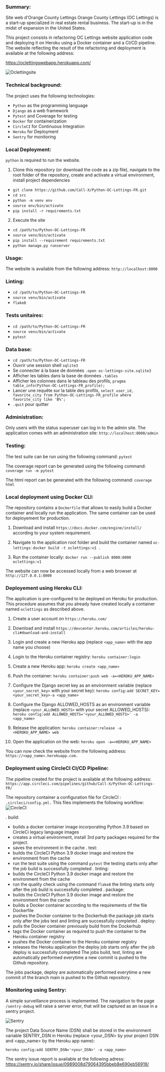 ### Summary:
Site web d'Orange County Lettings
Orange County Lettings (OC Lettings) is a start-up specialized in real estate rental business. The start-up is in the midst of expansion in the United States.

This project consists in refactoring OC Lettings website application code and deploying it on Heroku using a Docker container and a CI/CD pipeline. The website reflecting the result of the refactoring and deployment is available at the following address:

https://oclettingswebapp.herokuapp.com/

![Oclettingsite](oclettingsite_home.jpg)

### Technical background:
The project uses the following technologies:

- `Python` as the programming language
- `Django` as a web framework
- `Pytest` and Coverage for testing
- `Docker` for containerization
- `CircleCI` for Continuous Integration
- `Heroku` for Deployment
- `Sentry` for monitoring

### Local Deployment:
`python` is required to run the website.

1. Clone this repository (or download the code as a zip file), navigate to the root folder of the repository, create and activate a virtual environment, install project dependencies

- `git clone https://github.com/Call-X/Python-OC-Lettings-FR.git`
- `cd src`
- `python -m venv env`
- `source env/bin/activate`
- `pip install -r requirements.txt`

2. Execute the site

- `cd /path/to/Python-OC-Lettings-FR`
- `source venv/bin/activate`
- `pip install --requirement requirements.txt`
- `python manage.py runserver`
### Usage:
The website is available from the following address:
`http://localhost:8000`
### Linting:
- `cd /path/to/Python-OC-Lettings-FR`
- `source venv/bin/activate`
- `flake8`

### Tests unitaires:
- `cd /path/to/Python-OC-Lettings-FR`
- `source venv/bin/activate`
- `pytest`

### Data base:
- `cd /path/to/Python-OC-Lettings-FR`
- Ouvrir une session shell `sqlite3`
- Se connecter à la base de données `.open oc-lettings-site.sqlite3`
- Afficher les tables dans la base de données `.tables`
- Afficher les colonnes dans le tableau des profils, `pragma table_info(Python-OC-Lettings-FR_profile);`
- Lancer une requête sur la table des profils, `select user_id, favorite_city from
  Python-OC-Lettings-FR_profile where favorite_city like 'B%';`
- `.quit` pour quitter

### Administration:
Only users with the status superuser can log in to the admin site.
The application comes with an administration site:
`http://localhost:8000/admin`
### Testing:
The test suite can be run using the following command:
`pytest`

The coverage report can be generated using the following command:
`coverage run -m pytest`

The html report can be generated with the following command:
`coverage html`

### Local deployment using Docker CLI:
The repository contains a `Dockerfile` that allows to easily build a Docker container and locally run the application. The same container can be used for deployement for production.

1. Download and install `https://docs.docker.com/engine/install/` according to your system requirement.

2. Navigate to the application root folder and build the container named `oc-lettings`:
`docker build -t oclettings:v1 .`

3. Run the container locally:
`docker run --publish 8000:8000 oclettings:v1`

The website can now be accessed locally from a web browser at `http://127.0.0.1:8000`
### Deployement using Heroku CLI:
The application is pre-configured to be deployed on Heroku for production. This procedure assumes that you already have created locally a container named `oclettings` as described above.

1. Create a user account on `https://heroku.com/`

2. Download and install `https://devcenter.heroku.com/articles/heroku-cli#download-and-install`

3. Login and create a new Heroku app (replace `<app_name>` with the app name you choose)

4. Login to the Heroku container registry:
`heroku container:login`

5. Create a new Heroku app:
`heroku create <app_name>`

6. Push the container:
`heroku container:push web -a=<HEROKU_APP_NAME>`

7. Configure the Django secret key as an environment variable (replace `<your_secret_key>` with your secret key):
`heroku config:add SECRET_KEY=<your_secret_key>-a <app_name>`

8. Configure the Django ALLOWED_HOSTS as an environment variable (replace `<your_ALLOWED_HOSTS>` with your secret ALLOWED_HOSTS):
`heroku config:add ALLOWED_HOSTS='<your_ALLOWED_HOSTS>' -a <app_name>`

9. Release the application:
`heroku container:release -a <HEROKU_APP_NAME> web`

10. Open the application on the web:
`heroku open -a=<HEROKU_APP_NAME>`

You can now check the website from the following address: 
`https://<app_name>.herokuapp.com.`
### Deployment using CircleCI CI/CD Pipeline:
The pipeline created for the project is available at the following address: 
`https://app.circleci.com/pipelines/github/Call-X/Python-OC-Lettings-FR/`

The repository container a configuration file for CircleCI : `.circleci/config.yml.` This files implements the following workflow:
![CircleCI](circleci_success.jpg)

. build:
  - builds a docker container image incorporating Python 3.9 based on CircleCi legacy language images
  - creates a virtual environment, install 3rd party packages required for the project.
  - saves the environment in the cache
. test:
  - builds the CircleCI Python 3.9 docker image and restore the environment from the cache
  - run the test suite using the command `pytest`
  the testing starts only after the job build is successfully completed
. linting:
  - builds the CircleCI Python 3.9 docker image and restore the environment from the cache
  - run the quality check using the command `flake8`
  the linting starts only after the job build is successfully completed
. package:
  - builds the CircleCI Python 3.9 docker image and restore the environment from the cache
  - builds a Docker container according to the requirements of the file Dockerfile
  - pushes the Docker container to the Dockerhub
  the package job starts only after the jobs test and linting are successfully completed
. deploy:
  - pulls the Docker container previously build from the Dockerhub
  - tags the Docker container as required to push the container to the Heroku container registry
  - pushes the Docker container to the Heroku container registry
  - releases the Heroku application
  the deploy job starts only after the job deploy is successfully completed
  The jobs build, test, linting are automatically performed everytime a new commit is pushed to the Github repository.

The jobs package, deploy are automatically performed everytime a new commit of the branch main is pushed to the Github repository.

### Monitoring using Sentry:
A simple surveillance process is implemented. The navigation to the page 
`/sentry-debug` will raise a server error,  that will be captured as an issue in a sentry project.

![Sentry](Sentry.jpg)

The project Data Source Name (DSN) shall be stored in the environment variable SENTRY_DSN in Heroku (replace <your_DSN> by your project DSN and <app_name> by the Heroku app name):

`heroku config:add SENTRY_DSN='<your_DSN>' -a <app_name>`

The sentry issue report is available at the following adress:
https://sentry.io/share/issue/0989008d79064395bbeb8e690eb56919/
